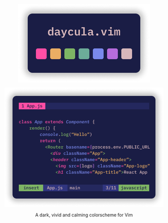 <p align='center'><img src="images/palette.png"/></p>

<p align='center'><img src="images/vim.png"/></p>

<p align='center'>A dark, vivid and calming colorscheme for Vim</p
